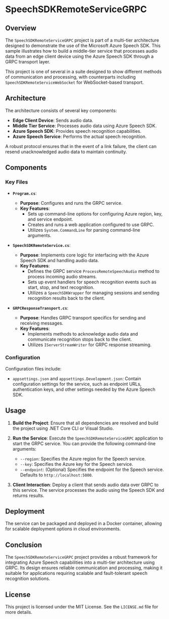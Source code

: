 # SpeechSDKRemoteServiceGRPC

## Overview

The `SpeechSDKRemoteServiceGRPC` project is part of a multi-tier architecture designed to demonstrate the use of the Microsoft Azure Speech SDK. This sample illustrates how to build a middle-tier service that processes audio data from an edge client device using the Azure Speech SDK through a GRPC transport layer.

This project is one of several in a suite designed to show different methods of communication and processing, with counterparts including `SpeechSDKRemoteServiceWebSocket` for WebSocket-based transport.

## Architecture

The architecture consists of several key components:

- **Edge Client Device**: Sends audio data.
- **Middle Tier Service**: Processes audio data using Azure Speech SDK.
- **Azure Speech SDK**: Provides speech recognition capabilities.
- **Azure Speech Service**: Performs the actual speech recognition.

A robust protocol ensures that in the event of a link failure, the client can resend unacknowledged audio data to maintain continuity.

## Components

### Key Files

- **`Program.cs`**: 
  - **Purpose**: Configures and runs the GRPC service.
  - **Key Features**: 
    - Sets up command-line options for configuring Azure region, key, and service endpoint.
    - Creates and runs a web application configured to use GRPC.
    - Utilizes `System.CommandLine` for parsing command-line arguments.

- **`SpeechSDKRemoteService.cs`**: 
  - **Purpose**: Implements core logic for interfacing with the Azure Speech SDK and handling audio data.
  - **Key Features**: 
    - Defines the GRPC service `ProcessRemoteSpeechAudio` method to process incoming audio streams.
    - Sets up event handlers for speech recognition events such as start, stop, and text recognition.
    - Utilizes a `SpeechSDKWrapper` for managing sessions and sending recognition results back to the client.

- **`GRPCResponseTransport.cs`**: 
  - **Purpose**: Handles GRPC transport specifics for sending and receiving messages.
  - **Key Features**: 
    - Implements methods to acknowledge audio data and communicate recognition stops back to the client.
    - Utilizes `IServerStreamWriter` for GRPC response streaming.

### Configuration

Configuration files include:

- `appsettings.json` and `appsettings.Development.json`: Contain configuration settings for the service, such as endpoint URLs, authentication keys, and other settings needed by the Azure Speech SDK.

## Usage

1. **Build the Project**: Ensure that all dependencies are resolved and build the project using .NET Core CLI or Visual Studio.
   
2. **Run the Service**: Execute the `SpeechSDKRemoteServiceGRPC` application to start the GRPC service. You can provide the following command-line arguments:
   - `--region`: Specifies the Azure region for the Speech service.
   - `--key`: Specifies the Azure key for the Speech service.
   - `--endpoint`: (Optional) Specifies the endpoint for the Speech service. Defaults to `http://localhost:5000`.

3. **Client Interaction**: Deploy a client that sends audio data over GRPC to this service. The service processes the audio using the Speech SDK and returns results.

## Deployment

The service can be packaged and deployed in a Docker container, allowing for scalable deployment options in cloud environments.

## Conclusion

The `SpeechSDKRemoteServiceGRPC` project provides a robust framework for integrating Azure Speech capabilities into a multi-tier architecture using GRPC. Its design ensures reliable communication and processing, making it suitable for applications requiring scalable and fault-tolerant speech recognition solutions.

## License

This project is licensed under the MIT License. See the `LICENSE.md` file for more details.